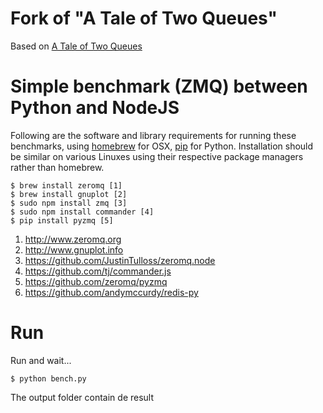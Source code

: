 Fork of "A Tale of Two Queues"
==============================
Based on [A Tale of Two Queues](http://blog.jupo.org/2013/02/23/a-tale-of-two-queues/)

Simple benchmark (ZMQ) between Python and NodeJS
================================================

Following are the software and library requirements for running these
benchmarks, using [homebrew](http://mxcl.github.com/homebrew) for OSX,
[pip](http://www.pip-installer.org) for Python. Installation should be similar on various Linuxes using their respective
package managers rather than homebrew.

    $ brew install zeromq [1]
    $ brew install gnuplot [2]
    $ sudo npm install zmq [3]
    $ sudo npm install commander [4]
    $ pip install pyzmq [5]

1. <http://www.zeromq.org>
2. <http://www.gnuplot.info>
3. <https://github.com/JustinTulloss/zeromq.node>
4. <https://github.com/tj/commander.js>
5. <https://github.com/zeromq/pyzmq>
5. <https://github.com/andymccurdy/redis-py>


Run
===
Run and wait...

    $ python bench.py

The output folder contain de result
